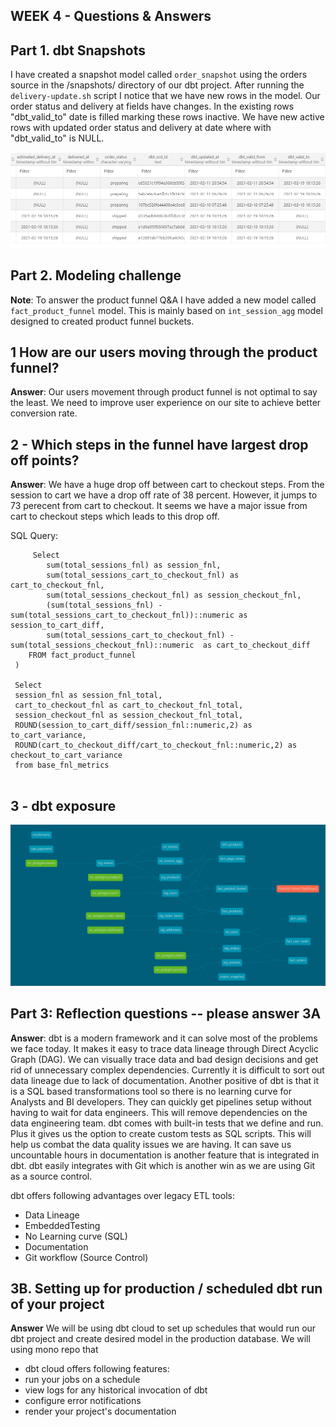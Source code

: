 ## WEEK 4 - Questions & Answers

## Part 1. dbt Snapshots
I have created a snapshot model called `order_snapshot` using the orders source in the /snapshots/ directory of our dbt project.
After running the `delivery-update.sh` script I notice that we have new rows in the model. Our order status and delivery at fields have changes.
In the existing rows "dbt_valid_to" date is filled marking these rows inactive. We have new active rows with updated order status and delivery at date where with "dbt_valid_to" is NULL. 

![snapshot model](snapshot.png)

## Part 2. Modeling challenge
**Note**: To answer the product funnel Q&A I have added a new model called `fact_product_funnel` model. This is mainly based on `int_session_agg` model designed to created product funnel buckets.

## 1 How are our users moving through the product funnel?
**Answer**: Our users movement through product funnel is not optimal to say the least. We need to improve user experience on our site to achieve better conversion rate.


## 2 - Which steps in the funnel have largest drop off points?
**Answer**: We have a huge drop off between cart to checkout steps. From the session to cart we have a drop off rate of 38 percent. However, it jumps to 73 perecent from cart to checkout. 
It seems we have a major issue from cart to checkout steps which leads to this drop off.

SQL Query:
``` with base_fnl_metrics as (
     Select
        sum(total_sessions_fnl) as session_fnl,
        sum(total_sessions_cart_to_checkout_fnl) as cart_to_checkout_fnl,
        sum(total_sessions_checkout_fnl) as session_checkout_fnl,
        (sum(total_sessions_fnl) - sum(total_sessions_cart_to_checkout_fnl))::numeric as session_to_cart_diff,
        sum(total_sessions_cart_to_checkout_fnl) - sum(total_sessions_checkout_fnl)::numeric  as cart_to_checkout_diff
    FROM fact_product_funnel
 )

 Select 
 session_fnl as session_fnl_total,
 cart_to_checkout_fnl as cart_to_checkout_fnl_total,
 session_checkout_fnl as session_checkout_fnl_total,
 ROUND(session_to_cart_diff/session_fnl::numeric,2) as to_cart_variance,
 ROUND(cart_to_checkout_diff/cart_to_checkout_fnl::numeric,2) as checkout_to_cart_variance
 from base_fnl_metrics
 
```


## 3 - dbt exposure

![Exposure model](model_dag_week4.png)


## Part 3: Reflection questions -- please answer 3A
**Answer**: dbt is a modern framework and it can solve most of the problems we face today. It makes it easy to trace data lineage through Direct Acyclic Graph (DAG). We can visually trace data and bad design decisions and get rid of unnecessary complex dependencies.
Currently it is difficult to sort out data lineage due to lack of documentation. 
Another positive of dbt is that it is a SQL based transformations tool so there is no learning curve for Analysts and BI developers. They can quickly get pipelines setup without having to wait for data engineers. This will remove dependencies on the data engineering team. 
dbt comes with built-in tests that we define and run. Plus it gives us the option to create custom tests as SQL scripts. This will help us combat the data quality issues we are having.
It can save us uncountable hours in documentation is another feature that is integrated in dbt.
dbt easily integrates with Git which is another win as we are using Git as a source control.

dbt offers following advantages over legacy ETL tools:
* Data Lineage
* EmbeddedTesting
* No Learning curve (SQL)
* Documentation
* Git workflow (Source Control)

## 3B. Setting up for production / scheduled dbt run of your project
**Answer** We will be using dbt cloud to set up schedules that would run our dbt project and create desired model in the production database.
We will using mono repo that 
* dbt cloud offers following features:
* run your jobs on a schedule
* view logs for any historical invocation of dbt
* configure error notifications
* render your project's documentation
